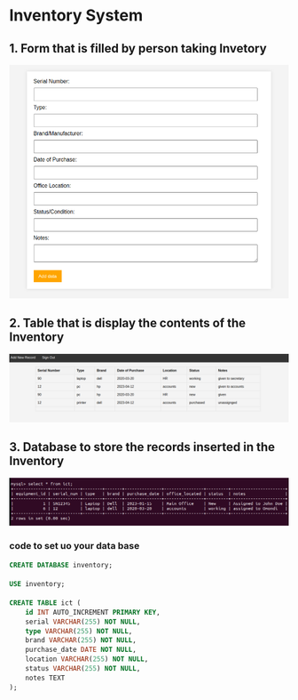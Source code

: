 # Inventory System

## 1. Form that is filled by person taking Invetory
![form image](https://github.com/peterodero561/InventorySystem/blob/main/images/form.png)

## 2. Table that is display the contents of the Inventory
![table image](https://github.com/peterodero561/InventorySystem/blob/main/images/table.png)

## 3. Database to store the records inserted in the Inventory
![mysql image](https://github.com/peterodero561/InventorySystem/blob/main/images/db.png)

### code to set uo your data base
```sql
CREATE DATABASE inventory;

USE inventory;

CREATE TABLE ict (
    id INT AUTO_INCREMENT PRIMARY KEY,
    serial VARCHAR(255) NOT NULL,
    type VARCHAR(255) NOT NULL,
    brand VARCHAR(255) NOT NULL,
    purchase_date DATE NOT NULL,
    location VARCHAR(255) NOT NULL,
    status VARCHAR(255) NOT NULL,
    notes TEXT
);
```
